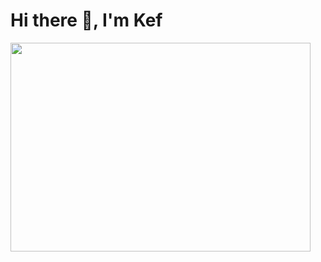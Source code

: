 <div>
  <h1>Hi there 👋, I'm Kef</h1>
</div>
<div_ id = "header" aling = "center">
  <img src = "https://media.giphy.com/media/gFmkpNCar7TSoauRUs/giphy.gif" width="480" height="334">
</div>
  
<!--
**KevinVincent016/KevinVincent016** is a ✨ _special_ ✨ repository because its `README.md` (this file) appears on your GitHub profile.

Here are some ideas to get you started:

- 🔭 I’m currently working on ...
- 🌱 I’m currently learning ...
- 👯 I’m looking to collaborate on ...
- 🤔 I’m looking for help with ...
- 💬 Ask me about ...
- 📫 How to reach me: ...
- 😄 Pronouns: ...
- ⚡ Fun fact: ...
-->
